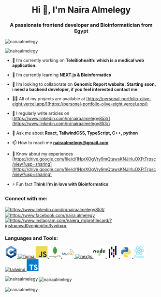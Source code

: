 <h1 align="center">Hi 👋, I'm Naira Almelegy</h1>
<h3 align="center">A passionate frontend developer and Bioinformatician from Egypt</h3>
<img src="https://drive.google.com/uc?export=view&id=1Y9qN5vhlEkjuXhQq2fYTjJboJnhMd83z" alt="nairaalmelegy" />

<p align="left"> <img src="https://komarev.com/ghpvc/?username=nairaalmelegy&label=Profile%20views&color=0e75b6&style=flat" alt="nairaalmelegy" /> </p>

- 🔭 I’m currently working on **TeleBiohealth: which is a medical web application.**

- 🌱 I’m currently learning **NEXT.js & Bioinformatics**

- 👯 I’m looking to collaborate on **Genomic Report website: Starting soon, i need a backend developer, if you feel interested contact me**

- 👨‍💻 All of my projects are available at [https://personal-portfolio-olive-eight.vercel.app/](https://personal-portfolio-olive-eight.vercel.app/)

- 📝 I regularly write articles on [https://www.linkedin.com/in/nairaalmelegy853/](https://www.linkedin.com/in/nairaalmelegy853/)

- 💬 Ask me about **React, TailwindCSS, TypeScript, C++, python**

- 📫 How to reach me **nairaalmelegy@gmail.com**

- 📄 Know about my experiences [https://drive.google.com/file/d/1HprXOgVry9mQtawsKNJIrIuOXFtTrpsc/view?usp=sharing](https://drive.google.com/file/d/1HprXOgVry9mQtawsKNJIrIuOXFtTrpsc/view?usp=sharing)

- ⚡ Fun fact **Think I'm in love with Bioinformatics**

<h3 align="left">Connect with me:</h3>
<p align="left">
<a href="https://linkedin.com/in/https://www.linkedin.com/in/nairaalmelegy853/" target="blank"><img align="center" src="https://raw.githubusercontent.com/rahuldkjain/github-profile-readme-generator/master/src/images/icons/Social/linked-in-alt.svg" alt="https://www.linkedin.com/in/nairaalmelegy853/" height="30" width="40" /></a>
<a href="https://fb.com/https://www.facebook.com/naira.almelegy" target="blank"><img align="center" src="https://raw.githubusercontent.com/rahuldkjain/github-profile-readme-generator/master/src/images/icons/Social/facebook.svg" alt="https://www.facebook.com/naira.almelegy" height="30" width="40" /></a>
<a href="https://instagram.com/https://www.instagram.com/naiera_m/profilecard/?igsh=mwd0ynpimjrtm3vydq==" target="blank"><img align="center" src="https://raw.githubusercontent.com/rahuldkjain/github-profile-readme-generator/master/src/images/icons/Social/instagram.svg" alt="https://www.instagram.com/naiera_m/profilecard/?igsh=mwd0ynpimjrtm3vydq==" height="30" width="40" /></a>
</p>

<h3 align="left">Languages and Tools:</h3>
<p align="left"> <a href="https://www.w3schools.com/cpp/" target="_blank" rel="noreferrer"> <img src="https://raw.githubusercontent.com/devicons/devicon/master/icons/cplusplus/cplusplus-original.svg" alt="cplusplus" width="40" height="40"/> </a> <a href="https://www.figma.com/" target="_blank" rel="noreferrer"> <img src="https://www.vectorlogo.zone/logos/figma/figma-icon.svg" alt="figma" width="40" height="40"/> </a> <a href="https://developer.mozilla.org/en-US/docs/Web/JavaScript" target="_blank" rel="noreferrer"> <img src="https://raw.githubusercontent.com/devicons/devicon/master/icons/javascript/javascript-original.svg" alt="javascript" width="40" height="40"/> </a> <a href="https://www.mongodb.com/" target="_blank" rel="noreferrer"> <img src="https://raw.githubusercontent.com/devicons/devicon/master/icons/mongodb/mongodb-original-wordmark.svg" alt="mongodb" width="40" height="40"/> </a> <a href="https://www.mysql.com/" target="_blank" rel="noreferrer"> <img src="https://raw.githubusercontent.com/devicons/devicon/master/icons/mysql/mysql-original-wordmark.svg" alt="mysql" width="40" height="40"/> </a> <a href="https://nextjs.org/" target="_blank" rel="noreferrer"> <img src="https://cdn.worldvectorlogo.com/logos/nextjs-2.svg" alt="nextjs" width="40" height="40"/> </a> <a href="https://nodejs.org" target="_blank" rel="noreferrer"> <img src="https://raw.githubusercontent.com/devicons/devicon/master/icons/nodejs/nodejs-original-wordmark.svg" alt="nodejs" width="40" height="40"/> </a> <a href="https://pandas.pydata.org/" target="_blank" rel="noreferrer"> <img src="https://raw.githubusercontent.com/devicons/devicon/2ae2a900d2f041da66e950e4d48052658d850630/icons/pandas/pandas-original.svg" alt="pandas" width="40" height="40"/> </a> <a href="https://www.python.org" target="_blank" rel="noreferrer"> <img src="https://raw.githubusercontent.com/devicons/devicon/master/icons/python/python-original.svg" alt="python" width="40" height="40"/> </a> <a href="https://reactjs.org/" target="_blank" rel="noreferrer"> <img src="https://raw.githubusercontent.com/devicons/devicon/master/icons/react/react-original-wordmark.svg" alt="react" width="40" height="40"/> </a> <a href="https://tailwindcss.com/" target="_blank" rel="noreferrer"> <img src="https://www.vectorlogo.zone/logos/tailwindcss/tailwindcss-icon.svg" alt="tailwind" width="40" height="40"/> </a> <a href="https://www.typescriptlang.org/" target="_blank" rel="noreferrer"> <img src="https://raw.githubusercontent.com/devicons/devicon/master/icons/typescript/typescript-original.svg" alt="typescript" width="40" height="40"/> </a> </p>

<p><img align="left" src="https://github-readme-stats.vercel.app/api/top-langs?username=nairaalmelegy&show_icons=true&locale=en&layout=compact" alt="nairaalmelegy" /></p>

<p>&nbsp;<img align="center" src="https://github-readme-stats.vercel.app/api?username=nairaalmelegy&show_icons=true&locale=en" alt="nairaalmelegy" /></p>

<p><img align="center" src="https://github-readme-streak-stats.herokuapp.com/?user=nairaalmelegy&" alt="nairaalmelegy" /></p>

